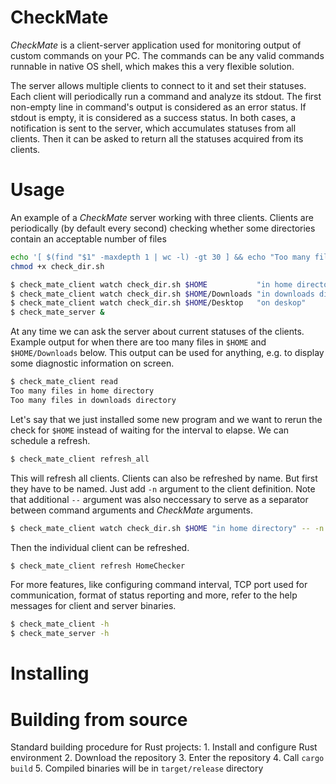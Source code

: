 # CheckMate

*CheckMate* is a client-server application used for monitoring output of custom commands on your PC. The commands can be any valid commands runnable in native OS shell, which makes this a very flexible solution.

The server allows multiple clients to connect to it and set their statuses. Each client will periodically run a command and analyze its stdout. The first non-empty line in command's output is considered as an error status. If stdout is empty, it is considered as a success status. In both cases, a notification is sent to the server, which accumulates statuses from all clients. Then it can be asked to return all the statuses acquired from its clients.

# Usage
An example of a *CheckMate* server working with three clients. Clients are periodically (by default every second) checking whether some directories contain an acceptable number of files
```bash
echo '[ $(find "$1" -maxdepth 1 | wc -l) -gt 30 ] && echo "Too many files $2"' > check_dir.sh
chmod +x check_dir.sh

$ check_mate_client watch check_dir.sh $HOME           "in home directory"
$ check_mate_client watch check_dir.sh $HOME/Downloads "in downloads directory"
$ check_mate_client watch check_dir.sh $HOME/Desktop   "on deskop"
$ check_mate_server &
```

At any time we can ask the server about current statuses of the clients. Example output for when there are too many files in `$HOME` and `$HOME/Downloads` below. This output can be used for anything, e.g. to display some diagnostic information on screen.
```bash
$ check_mate_client read
Too many files in home directory
Too many files in downloads directory
```

Let's say that we just installed some new program and we want to rerun the check for `$HOME` instead of waiting for the interval to elapse. We can schedule a refresh.
```bash
$ check_mate_client refresh_all
```

This will refresh all clients. Clients can also be refreshed by name. But first they have to be named. Just add `-n` argument to the client definition. Note that additional `--` argument was also neccessary to serve as a separator between command arguments and *CheckMate* arguments.
```bash
$ check_mate_client watch check_dir.sh $HOME "in home directory" -- -n HomeChecker
```

Then the individual client can be refreshed.
```bash
$ check_mate_client refresh HomeChecker
```

For more features, like configuring command interval, TCP port used for communication, format of status reporting and more, refer to the help messages for client and server binaries.
```bash
$ check_mate_client -h
$ check_mate_server -h
```

# Installing

# Building from source
Standard building procedure for Rust projects:
    1. Install and configure Rust environment
    2. Download the repository
    3. Enter the repository
    4. Call `cargo build`
    5. Compiled binaries will be in `target/release` directory

